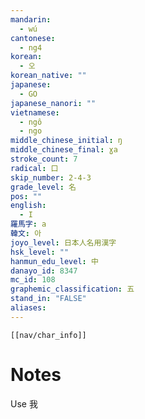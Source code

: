 ```yaml
---
mandarin:
  - wú
cantonese:
  - ng4
korean:
  - 오
korean_native: ""
japanese:
  - GO
japanese_nanori: ""
vietnamese:
  - ngô
  - ngo
middle_chinese_initial: ŋ
middle_chinese_final: ɣa
stroke_count: 7
radical: 口
skip_number: 2-4-3
grade_level: 名
pos: ""
english:
  - I
羅馬字: a
韓文: 아
joyo_level: 日本人名用漢字
hsk_level: ""
hanmun_edu_level: 中
danayo_id: 8347
mc_id: 108
graphemic_classification: 五
stand_in: "FALSE"
aliases:
---
```

```meta-bind-embed
[[nav/char_info]]
```

# Notes
Use 我
